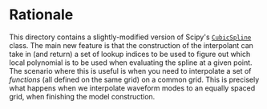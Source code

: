 # Rationale

This directory contains a slightly-modified version of Scipy's
[`CubicSpline`](https://docs.scipy.org/doc/scipy/reference/generated/scipy.interpolate.CubicSpline.html) class. The main new feature is that the construction of the
interpolant can take in (and return) a set of lookup indices to be
used to figure out which local polynomial is to be used when
evaluating the spline at a given point. The scenario where this is
useful is when you need to interpolate a set of *functions* (all
defined on the same grid) on a common grid. This is precisely what
happens when we interpolate waveform modes to an equally spaced grid,
when finishing the model construction.